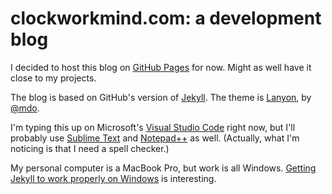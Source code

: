 # clockworkmind.com: a development blog

I decided to host this blog on [GitHub Pages](https://pages.github.com) for now. Might as well have it close to my projects.

The blog is based on GitHub's version of [Jekyll](http://jekyllrb.com). The theme is [Lanyon](http://lanyon.getpoole.com), by [@mdo](https://twitter.com/mdo).

I'm typing this up on Microsoft's [Visual Studio Code](https://code.visualstudio.com/) right now, but I'll probably use [Sublime Text](http://www.sublimetext.com/) and [Notepad++](https://notepad-plus-plus.org/) as well. (Actually, what I'm noticing is that I need a spell checker.)

My personal computer is a MacBook Pro, but work is all Windows. [Getting Jekyll to work properly on Windows](http://jekyll-windows.juthilo.com/) is interesting.
